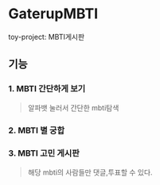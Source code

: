 # GaterupMBTI
toy-project: MBTI게시판

## 기능
### 1. MBTI 간단하게 보기
> 알파뱃 눌러서 간단한 mbti탐색
### 2. MBTI 별 궁합
### 3. MBTI 고민 게시판
> 해당 mbti의 사람들만 댓글,투표할 수 있다.
